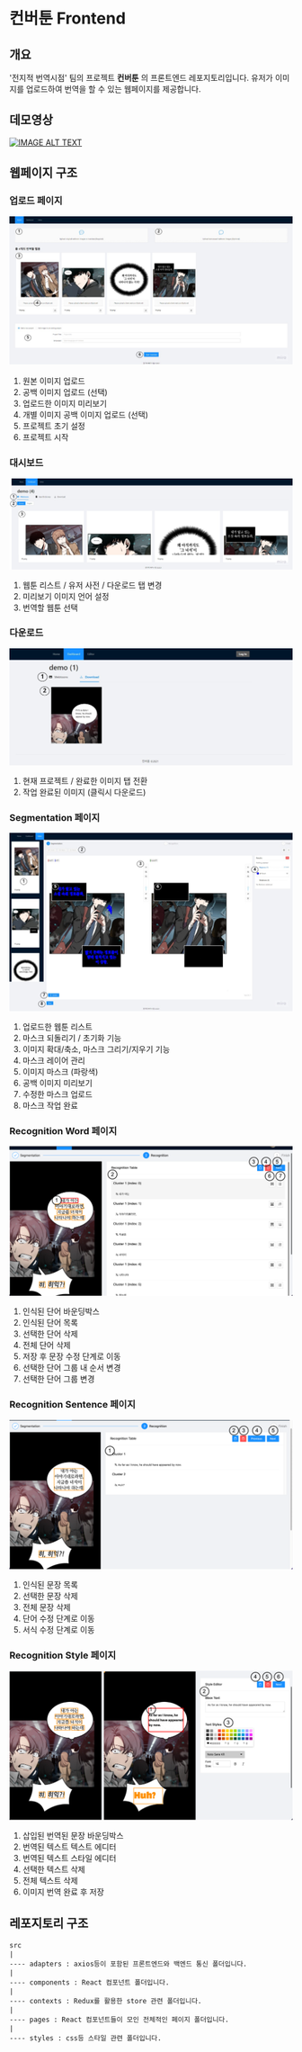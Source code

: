 # 컨버툰 Frontend

## 개요
'전지적 번역시점' 팀의 프로젝트 **컨버툰** 의 프론트엔드 레포지토리입니다.
유저가 이미지를 업로드하여 번역을 할 수 있는 웹페이지를 제공합니다.

## 데모영상

[![IMAGE ALT TEXT](http://img.youtube.com/vi/bw9r-lrnhK8/0.jpg)](https://youtu.be/bw9r-lrnhK8 "SWM Demo")

## 웹페이지 구조

### 업로드 페이지
![Upload Page](docs/Upload.jpg)

1. 원본 이미지 업로드
2. 공백 이미지 업로드 (선택)
3. 업로드한 이미지 미리보기
4. 개별 이미지 공백 이미지 업로드 (선택)
5. 프로젝트 초기 설정
6. 프로젝트 시작

### 대시보드
![Dashboard Page](docs/Dashboard.jpg)

1. 웹툰 리스트 / 유저 사전 / 다운로드 탭 변경
2. 미리보기 이미지 언어 설정
3. 번역할 웹툰 선택

### 다운로드
![Download Page](docs/Download.png)

1. 현재 프로젝트 / 완료한 이미지 탭 전환
2. 작업 완료된 이미지 (클릭시 다운로드)

### Segmentation 페이지
![Segmentation Page](docs/Segmentation.jpg)

1. 업로드한 웹툰 리스트
2. 마스크 되돌리기 / 초기화 기능
3. 이미지 확대/축소, 마스크 그리기/지우기 기능
4. 마스크 레이어 관리
5. 이미지 마스크 (파랑색)
6. 공백 이미지 미리보기
7. 수정한 마스크 업로드
8. 마스크 작업 완료

### Recognition Word 페이지
![Recognition Page Word](docs/RecognitionWord.png)

1. 인식된 단어 바운딩박스
2. 인식된 단어 목록
3. 선택한 단어 삭제
4. 전체 단어 삭제
5. 저장 후 문장 수정 단계로 이동
6. 선택한 단어 그룹 내 순서 변경
7. 선택한 단어 그룹 변경

### Recognition Sentence 페이지
![Recognition Page Word](docs/RecognitionSentence.png)

1. 인식된 문장 목록
2. 선택한 문장 삭제
3. 전체 문장 삭제
4. 단어 수정 단계로 이동
5. 서식 수정 단계로 이동

### Recognition Style 페이지
![Recognition Page Word](docs/RecognitionStyle.png)

1. 삽입된 번역된 문장 바운딩박스
2. 번역된 텍스트 텍스트 에디터
3. 번역된 텍스트 스타일 에디터
4. 선택한 텍스트 삭제
5. 전체 텍스트 삭제
6. 이미지 번역 완료 후 저장

## 레포지토리 구조

```text
src
|
---- adapters : axios등이 포함된 프론트엔드와 백엔드 통신 폴더입니다.
|
---- components : React 컴포넌트 폴더입니다.
|
---- contexts : Redux를 활용한 store 관련 폴더입니다.
|
---- pages : React 컴포넌트들이 모인 전체적인 페이지 폴더입니다.
|
---- styles : css등 스타일 관련 폴더입니다.
```

